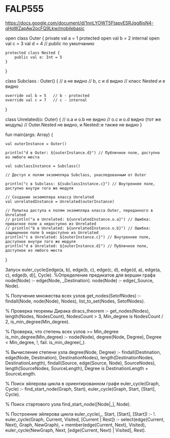 # FALP555
https://docs.google.com/document/d/1nnLYOWT5FtapvESRJqg8jsN4-qHpWZapAw2ocFQ9Lkw/mobilebasic


open class Outer {
    private val a = 1
    protected open val b = 2
    internal open val c = 3
    val d = 4 // public по умолчанию

    protected class Nested {
        public val e: Int = 5
    }
}

class Subclass : Outer() {
    // a не видно
    // b, c и d видно
    // класс Nested и e видно

    override val b = 5   // b - protected
    override val c = 7   // c - internal
}

class Unrelated(o: Outer) {
    // o.a и o.b не видно
    // o.c и o.d видно (тот же модуль)
    // Outer.Nested не видно, и Nested::e также не видно
}

fun main(args: Array<String>) {

    val outerInstance = Outer()

    println("d в Outer: ${outerInstance.d}") // Публичное поле, доступно из любого места

    val subclassInstance = Subclass()

    // Доступ к полям экземпляра Subclass, унаследованным от Outer

    println("c в Subclass: ${subclassInstance.c}") // Внутреннее поле, доступно внутри того же модуля

    // Создание экземпляра класса Unrelated
    val unrelatedInstance = Unrelated(outerInstance)

    // Попытка доступа к полям экземпляра класса Outer, переданного в Unrelated
    // println("a в Unrelated: ${unrelatedInstance.o.a}") // Ошибка: приватное поле a недоступно из Unrelated
    // println("b в Unrelated: ${unrelatedInstance.o.b}") // Ошибка: защищенное поле b недоступно из Unrelated
    println("c в Unrelated: ${outerInstance.c}") // Внутреннее поле, доступное внутри того же модуля
    println("d в Unrelated: ${outerInstance.d}") // Публичное поле, доступное из любого места
}


Запуск euler_cycle([edge(a, b), edge(b, c), edge(c, d), edge(d, a), edge(a, c), edge(b, d)], Cycle).
%Определение предикатов для вершин графа
node(Node) :- edge(Node, _Destination).
node(Node) :- edge(_Source, Node).

% Получение множества всех узлов
get_nodes(SetofNodes) :-
findall(Node, node(Node), Nodes),
list_to_set(Nodes, SetofNodes).

% Проверка теоремы Дирака
diracs_theorem :-
get_nodes(Nodes),
length(Nodes, NodesCount),
NodesCount > 3,
Min_degree is NodesCount / 2,
is_min_degree(Min_degree).

% Проверка, что степень всех узлов >= Min_degree
is_min_degree(Min_degree) :-
node(Node),
degree(Node, Degree),
Degree < Min_degree, !, fail.
is_min_degree(_).

% Вычисление степени узла
degree(Node, Degree) :-
findall(Destination, edge(Node, Destination), DestinationNodes),
length(DestinationNodes, DestinationLength),
findall(Source, edge(Source, Node), SourceNodes),
length(SourceNodes, SourceLength),
Degree is DestinationLength + SourceLength.

% Поиск эйлерова цикла в ориентированном графе
euler_cycle(Graph, Cycle) :-
find_start_node(Graph, Start),
euler_cycle(Graph, Start, [Start], Cycle).

% Поиск стартового узла
find_start_node([Node|_], Node).

% Построение эйлерова цикла
euler_cycle(_, Start, [Start], [Start]) :- !.
euler_cycle(Graph, Current, Visited, [Current | Rest]) :-
select(edge(Current, Next), Graph, NewGraph),
\+ member(edge(Current, Next), Visited),
euler_cycle(NewGraph, Next, [edge(Current, Next) | Visited], Rest).



